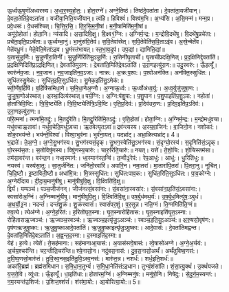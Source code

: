 

  
ऊ॒र्ध्वऊ॒षुणॊ॑अध्वरस्य। अ॒ध्व॒र॒स्य॒हो॒त॒:। होत॒रग्ने॑। अग्ने॒तिष्ठ॑। तिष्ठ॑दे॒वता॑ता। दे॒वता॑ता॒यजी॑यान्। दे॒वता॒तेति॑दे॒वऽता॑ता। यजी॑या॒निति॒यजी॑यान्॥ त्वंहि। हिविश्वं॑। विश्व॑म॒भि। अ॒भ्य॑सि। अ॒सि॒मन्म॑। मन्म॒प्र। प्रवे॒धसः॑। वे॒धस॑श्चित्। चि॒त्ति॒र॒सि॒। ति॒र॒सि॒म॒नी॒षां। म॒नी॒षामिति॑म॒नी॒षां॥  
अमू॑रो॒होता॑। होता॒नि। न्य॑सादि। अ॒सा॒दिवि॒क्षु। वि॒क्ष्व१॒॑ग्नि:। अ॒ग्निर्म॒न्द्र:। म॒न्द्रोवि॒दथे॑षु। वि॒दथे॑षु॒प्रचे॑ता:। प्रचे॑ता॒इति॒प्रऽचे॑ता:॥ ऊ॒र्ध्वम्भा॒नुं। भा॒नुंस॑वि॒तेव॑। स॒वि॒तेवा॑स्रेत्। स॒वि॒तेवेति॑स॒वि॒ताऽइ॑व। अ॒स्रे॒न्मेते॑व। मेते॑वधू॒मं। मेते॒वेति॒मेता॑ऽइव। धू॒मंस्त॑भायत्। स्त॒भा॒य॒दुप॑। उप॒द्यां। द्यामिति॒द्यां॥  
य॒तासु॑जू॒र्णिः। सु॒जू॒र्णीरा॒तिनी॑। सु॒जू॒र्णिरिति॑सु॒ऽजू॒र्णि:। रा॒तिनी॑घृ॒ताची॑। घृ॒ताची॑प्रदक्षि॒णित्। प्र॒द॒क्षिणिद्दे॒वता॑तिं। प्र॒द॒क्षिणिदिति॑प्र॒ऽद॒क्षि॒णित्। दे॒वता॑तिमुरा॒ण:। दे॒वता॑ति॒मिति॑दे॒वऽता॑तिं। उ॒रा॒णइत्यु॑रा॒ण:॥ उदु॒स्वरु॑:। ऊँ॒इत्यूँ॑। स्वरु॑र्नव॒जा:। न॒व॒जान। न॒व॒जाइति॑न॒व॒ऽजा:। नाक्र:। अ॒क्र:प॒श्व:। प॒श्वोअन॑क्ति। अन॑क्ति॒स्सुधि॑त:। सुधि॑तस्सु॒मेक॑:। सुधि॑त॒इति॒सुऽधि॑त:। सु॒मेक॒इति॑सु॒ऽमेक॑:॥  
स्ती॒र्णेब॒र्हिषि॑। ब॒र्हिषि॑समिधा॒ने। स॒मि॒धा॒नेअ॒ग्नौ। अ॒ग्नाऊ॒र्ध्व:। ऊ॒र्ध्वोअ॑ध्व॒र्यु:। अ॒ध्व॒र्युजु॑जुषा॒ण:। जु॒जु॒षा॒णोअ॑स्थात्। अ॒स्था॒दित्य॑स्थात्॥ पर्य॒ग्नि:। अ॒ग्नि:प॑शु॒पा:। प॒शु॒पान। प॒शु॒पाइति॑प॒शु॒ऽपा:। नहोता॑। होता॑त्रिवि॒ष्टि:। त्रि॒वि॒ष्ट्ये॑ति। त्रि॒वि॒ष्ट्येति॑त्रि॒ऽवि॒ष्टि। ए॒ति॒प्र॒दिव॑:। प्र॒दिव॑उरा॒ण:। प्र॒दिव॒इति॑प्र॒ऽदिव॑:। उ॒रा॒णइत्यु॑रा॒ण:॥  
परि॒त्मना॑। त्मना॑मि॒तद्रु॑:। मि॒तद्रु॑रेति। मि॒तद्रु॒रिति॑मि॒तऽद्रु॑:। ए॒ति॒होता॑। होता॒ग्नि:। अ॒ग्निर्म॒न्द्र:। म॒न्द्रोमधु॑वचा। मधु॑वचाऋ॒तावा॑। मधु॑व॒चेति॒मधु॑ऽवचा। ऋ॒तवेत्यृ॒तऽवा॑॥ द्रव॑न्त्यस्य। अ॒स्य॒वा॒जिन॑:। वा॒जिनो॒न। नशोका॑:। शोका॒भय॑न्ते। भय॑न्ते॒विश्वा॑। विश्वा॒भुव॑ना। भुव॑ना॒यत्। यदभ्रा॑ट्। अभ्रा॒ळित्यभ्रा॑ट्॥ 4॥  
भ॒द्राते॑। ते॒अ॒ग्ने॒। अ॒ग्ने॒सु॒भग॑स्य। सु॒भग॑स्यसं॒दृक्। सु॒भग॒स्येति॑सु॒ऽभग॑स्य। सं॒दृग्घो॒रस्य॑। स॒दृगिति॑सं॒ऽदृक्। घो॒रस्य॑स॒त:। स॒तोविषु॑णस्य। विषु॑णस्य॒चारु॑:। चारु॒रिति॒चारु॑:॥ नयत्। यत्ते॑। ते॒शो॒चि:। शो॒चिस्तम॑सा। तम॑सा॒वर॑न्त। वर॑न्त॒न। नध्व॒स्मान॑:। ध्व॒स्मान॑स्त॒न्वि॑। त॒न्वी३॒॑रेप॑:। रेप॒आधु॑:। आधु॑:। धु॒रिति॑धु:॥  
नयस्य॑। यस्य॑सा॒तु:। सा॒तुर्जनि॑त:। जनि॑तो॒रवा॑रि। अवा॑रि॒न। नमा॒तरा॑। मा॒तारा॑पि॒तरा॑। पि॒तरा॒नु। नूचि॑त्। चि॒दि॒ष्टौ। इ॒ष्टाविती॒ष्टौ॥ अधा॑मि॒त्र:। मि॒त्रस्सुधि॑त:। सुधि॑त:पाव॒क:। सुधि॑त॒रिति॒सुऽधि॑त:। पा॒व॒कोग्ने:। अ॒ग्नेर्दी॑दाय। दी॒दा॒य॒मानु॑षीषु। मानु॑षीषुवि॒क्षु। वि॒क्ष्विति॑वि॒क्षु॥  
द्विर्यं। यम्पञ्च॑। पञ्च॒जीज॑नन्। जीज॑नत्सं॒वसा॑ना:। सं॒वसा॑ना॒स्वसा॑र:। सं॒वसा॑ना॒इति॑सं॒ऽवसा॑ना:। स्वसा॑रोअ॒ग्निं। अ॒ग्निम्मानु॑षीषु। मानु॑षीषुवि॒क्षु। वि॒क्ष्विति॑वि॒क्षु॥ उष॒र्बुध॑मथ॒र्य॑:। उ॒ष॒र्बुध॒मित्यु॑ष॒:ऽबुधं॑। अ॒थ॒र्यो॒३॒॑न। नदन्तं॑। दन्तं॑शु॒क्रं। शु॒क्रंस्वासं॑। स्वासं॑पर॒शुं। प॒र॒सुन्न। नति॒ग्मं। ति॒ग्ममिति॑ति॒ग्मं॥  
तव॒त्ये। त्येअ॑ग्ने। अ॒ग्ने॒ह॒रित॑:। ह॒रितो॑घृत॒स्ना:। घृ॒त॒स्नारोहि॑तास:। घृ॒त॒स्नाइति॑घृ॒त॒ऽस्ना:। रोहि॑तासऋ॒ज्वञ्च॑:। ऋ॒ज्वञ्च॒स्वञ्च॑:। ऋ॒ज्वञ्च॒इत्यृ॑जु॒ऽअञ्च॑:। स्वञ्च॒इति॒सु॒ऽअञ्च॑:॥ अ॒रु॒षसो॒वृष॑ण:। वृष॑णऋजुमु॒ष्का:। ऋ॒जु॒मु॒ष्काआदे॒वता॑तिं। ऋ॒जु॒मु॒ष्काइत्यृ॑जु॒ऽमु॒ष्का:। आदे॒वास॑:। दे॒वता॑तिमह्वन्त। दे॒वता॑ति॒मिति॑दे॒वऽता॑तिं। अ॒ह्व॒न्त॒द॒स्मा:। द॒स्माइति॑द॒स्मा:॥  
येह॑। ह॒त्ये। त्येते॑। ते॒सह॑माना:। सह॑मानाआ॒यास॑:। अ॒यास॑स्त्वे॒षास॑:। त्वे॒षासो॑अग्ने। अ॒ग्ने॒अ॒र्चय॑:। अ॒र्चय॒श्चर॑न्ति। चर॒न्तीति॒चर॑न्ति॥ श्ये॒नासो॒न। नदु॑वस॒नास॑:। दु॒व॒स॒नासो॒अर्थं॑। अर्थं॑तुविष्व॒णस॑:। तु॒वि॒ष्व॒णसो॒मारु॑तं। तु॒वि॒स्व॒नस॒इति॑तु॒वि॒ऽस्व॒नस॑:। मारु॑त॒न्न। नशर्ध॑:। शर्ध॒इति॒शर्ध॑:॥  
अका॑रि॒ब्रह्म॑। ब्रह्म॑समिधान। स॒मि॒धा॒न॒तुभ्यं॑। स॒मि॒धा॒नेति॑संऽइधान। तुभ्यं॒शंसा॑ति। शं॒सा॒त्यु॒क्थं॑। उ॒क्थं॑यजते। य॒ज॒ते॒वि। व्यू॑धा:। ऊँ॒इत्यूँ॑। धा॒इति॑धा:॥ होता॑रम॒ग्निं। अ॒ग्निम्मनु॑ष:। मनु॑षो॒नि। निषे॑दु:। से॒दु॒र्न॒म॒स्यन्त॑:। न॒म॒स्यन्त॑उ॒शिज॑:। उ॒शिज॒श्शंसं॑। शंस॑मा॒यो:। आ॒योरित्या॒यो:॥ 5॥  
